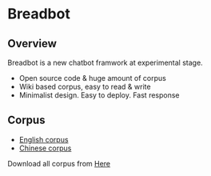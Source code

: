 # Breadbot


## Overview

Breadbot is a new chatbot framwork at experimental stage.

* Open source code & huge amount of corpus
* Wiki based corpus, easy to read & write
* Minimalist design. Easy to deploy. Fast response


## Corpus

* [English corpus](en_corpus/index.md)
* [Chinese corpus](zh_corpus/index.md)

Download all corpus from [Here](https://github.com/rdp-studio/breadbot)
